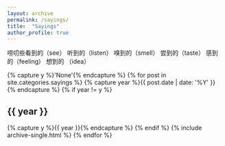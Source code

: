 ```yaml
---
layout: archive
permalink: /sayings/
title:  "Sayings"
author_profile: true
---
```

  唠叨些看到的（see） 听到的（listen） 嗅到的（smell） 尝到的（taste） 感到的（feeling） 想到的 （idea） 
<div>
  {% capture y %}'None'{% endcapture %}
  {% for post in site.categories.sayings %}
    {% capture year %}{{ post.date | date: '%Y' }}{% endcapture %}
    {% if year != y %}
      <h2 id="{{ year | slugify }}" class="archive__subtitle">{{ year }}</h2>
      {% capture y %}{{ year }}{% endcapture %}
    {% endif %}
    {% include archive-single.html %}
  {% endfor %}
</div>
